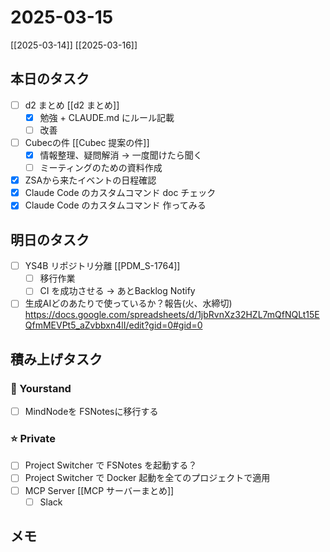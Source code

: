 # 2025-03-15

[[2025-03-14]] [[2025-03-16]]

## 本日のタスク

- [ ] d2 まとめ [[d2 まとめ]]
	- [x] 勉強 + CLAUDE.md にルール記載
	- [ ] 改善
- [ ] Cubecの件 [[Cubec 提案の件]]
	- [x] 情報整理、疑問解消 -> 一度聞けたら聞く
	- [ ] ミーティングのための資料作成
- [x] ZSAから来たイベントの日程確認
 - [x] Claude Code のカスタムコマンド doc チェック
- [x] Claude Code のカスタムコマンド 作ってみる

## 明日のタスク

- [ ] YS4B リポジトリ分離 [[PDM_S-1764]]
	- [ ] 移行作業
	- [ ] CI を成功させる -> あとBacklog Notify
- [ ] 生成AIどのあたりで使っているか？報告(火、水締切) https://docs.google.com/spreadsheets/d/1jbRvnXz32HZL7mQfNQLt15EQfmMEVPt5_aZvbbxn4lI/edit?gid=0#gid=0

## 積み上げタスク

### 🔵 Yourstand

- [ ] MindNodeを FSNotesに移行する

### ⭐️ Private

- [ ] Project Switcher で FSNotes を起動する？
- [ ] Project Switcher で Docker 起動を全てのプロジェクトで適用
- [ ] MCP Server [[MCP サーバーまとめ]]
	- [ ] Slack

## メモ
